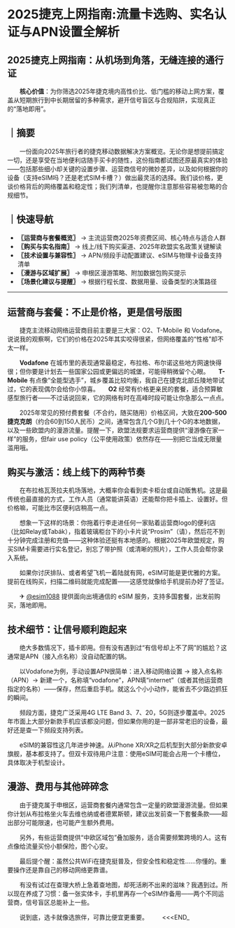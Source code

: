 # 2025捷克上网指南:流量卡选购、实名认证与APN设置全解析

## 2025捷克上网指南：从机场到角落，无缝连接的通行证

　　**核心价值**：为你筛选2025年捷克境内高性价比、低门槛的移动上网方案，覆盖从短期旅行到中长期居留的多种需求，避开信号盲区与合规陷阱，实现真正的“落地即用”。

## ｜摘要

　　一份面向2025年旅行者的捷克移动数据解决方案概览。无论你是想提前搞定一切，还是享受在当地便利店随手买卡的随性，这份指南都试图还原最真实的体验——包括那些细小却关键的设置步骤、运营商信号的微妙差异，以及如何根据你的设备（支持eSIM吗？还是老式SIM卡槽？）做出最灵活的选择。我们谈价格，更谈价格背后的网络覆盖和稳定性；我们列清单，也提醒你注意那些容易被忽略的合规细节。

## ｜快速导航

-   **〖运营商与套餐概览〗** → 主流运营商2025年资费区间、核心特点与适合人群
-   **〖购买与实名指南〗** → 线上/线下购买渠道、2025年欧盟实名政策关键解读
-   **〖技术设置与兼容性〗** → APN/频段手动配置建议、eSIM与物理卡设备支持清单
-   **〖漫游与区域扩展〗** → 申根区漫游策略、附加数据包购买提示
-   **〖场景化建议与提醒〗** → 根据行程长度、数据用量、设备类型的决策路径

---

## 运营商与套餐：不止是价格，更是信号版图

　　捷克主流移动网络运营商目前主要是三大家：O2、T-Mobile 和 Vodafone。说说我的观察啊，它们的价格在2025年其实咬得很紧，但网络覆盖的“性格”却不太一样。

　　**Vodafone** 在城市里的表现通常最稳定，布拉格、布尔诺这些地方网速快得很；但你要是计划去一些国家公园或更偏远的城堡，可能得稍微留个心眼。　　**T-Mobile** 有点像“全能型选手”，城乡覆盖比较均衡，我自己在捷克北部丘陵地带试过，它的表现偶尔会给你小惊喜。　　**O2** 经常有价格更亲民的套餐，适合预算敏感型旅行者——不过话说回来，它的网络有时在高峰时段可能让你急那么一点点。

　　2025年常见的预付费套餐（不合约，随买随用）价格区间，大致在**200-500捷克克朗**（约合60到150人民币）之间，通常包含几个G到几十个G的本地数据，以及一些欧盟内的漫游流量。提醒一下，欧盟法规要求运营商提供“漫游像在家一样”的服务，但fair use policy（公平使用政策）依然存在——别把它当成无限量滥用哦。

## 购买与激活：线上线下的两种节奏

　　在布拉格瓦茨拉夫机场落地，大概率你会看到卖卡柜台或自动贩售机。这是最传统也最直接的方式，工作人员（通常能讲英语）还能帮你把卡插上、设置好。但价格嘛，可能比市区便利店稍高一点。

　　想象一下这样的场景：你拖着行李走进任何一家贴着运营商logo的便利店（比如Relay或Tabák），指着玻璃柜台下的小卡片说“Prosím”（请），然后花不到十分钟完成注册和充值——这种体验还挺有本地感的。根据2025年欧盟规定，购买SIM卡需要进行实名登记，别忘了带护照（或清晰的照片），工作人员会帮你录入系统。

　　如果你讨厌排队、或者希望飞机一着陆就有网，eSIM可能是更优雅的方案。提前在线购买，扫描二维码就能完成配置——这感觉就像给手机提前办好了签证。

　　✈ [@esim1088](https://t.me/s/esim1088) 提供面向出境通信的 eSIM 服务，支持多国套餐，出发前购买，落地即用。

## 技术细节：让信号顺利跑起来

　　绝大多数情况下，插卡即用。但有没有遇到过“有信号却上不了网”的尴尬？这通常是APN（接入点名称）没自动配置的锅。

　　以Vodafone为例，手动设置APN很简单：进入移动网络设置 → 接入点名称（APN）→ 新建一个，名称填“vodafone”，APN填“internet”（或者其他运营商指定的名称）——保存，然后重启手机。就这么个小小动作，能省去不少路边抓狂的瞬间。

　　频段方面，捷克广泛采用4G LTE Band 3、7、20，5G则逐步覆盖中。2025年市面上大部分新款手机应该都没问题，但如果你用的是一部非常老旧的设备，最好还是查一下频段支持列表。

　　eSIM的兼容性这几年进步神速。从iPhone XR/XR之后机型到大部分新款安卓旗舰，基本都支持了。但双卡双待用户注意：使用eSIM可能会占用一个卡槽位，具体取决于机型设计。

## 漫游、费用与其他碎碎念

　　由于捷克属于申根区，运营商套餐内通常包含一定量的欧盟漫游流量。但如果你计划从布拉格坐火车去维也纳或者德累斯顿，建议出发前查一下套餐条款——超出部分可能限速，也可能产生额外费用。

　　另外，有些运营商提供“中欧区域包”叠加服务，适合需要频繁跨境的人。这有点像给流量买份小额保险，图个心安。

　　最后提个醒：虽然公共WiFi在捷克挺普及，但安全性和稳定性……你懂的。重要操作还是靠自己的移动网络更靠谱。

　　有没有试过在查理大桥上急着查地图，却死活刷不出来的滋味？我遇到过。所以现在养成了习惯：备一张实体卡，手机里再存一个eSIM作备用——两个不同运营商，信号盲区总能补上一些。

　　说到底，选卡就像选旅伴，可靠比便宜更重要。
　　<<<END_